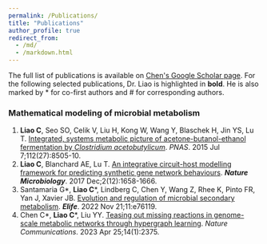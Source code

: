 ```yaml
---
permalink: /Publications/
title: "Publications"
author_profile: true
redirect_from: 
  - /md/
  - /markdown.html
---
```


The full list of publications is available on [Chen's Google Scholar page](https://scholar.google.com/citations?user=76A3n8IAAAAJ&hl=en).
For the following selected publications, Dr. Liao is highlighted in **bold**. He is also marked by * for co-first authors and # for corresponding authors.

### Mathematical modeling of microbial metabolism
1. **Liao C**, Seo SO, Celik V, Liu H, Kong W, Wang Y, Blaschek H, Jin YS, Lu T. [Integrated, systems
metabolic picture of acetone-butanol-ethanol fermentation by *Clostridium acetobutylicum*](https://www.pnas.org/doi/full/10.1073/pnas.1423143112). *PNAS*.
2015 Jul 7;112(27):8505-10.
2. **Liao C**, Blanchard AE, Lu T. [An integrative circuit-host modelling framework for predicting
synthetic gene network behaviours](https://www.nature.com/articles/s41564-017-0022-5). ***Nature Microbiology***. 2017 Dec;2(12):1658-1666.
3. Santamaria G*, **Liao C***, Lindberg C, Chen Y, Wang Z, Rhee K, Pinto FR, Yan J, Xavier
JB. [Evolution and regulation of microbial secondary metabolism](https://elifesciences.org/articles/76119). ***Elife***. 2022 Nov 21;11:e76119.
4. Chen C*, **Liao C***, Liu YY. [Teasing out missing reactions in genome-scale metabolic
networks through hypergraph learning](https://www.nature.com/articles/s41467-023-38110-7). *Nature Communications*. 2023 Apr 25;14(1):2375.

